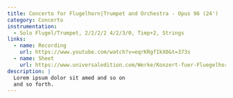 ```yaml
---
title: Concerto for Flugelhorn|Trumpet and Orchestra - Opus 96 (24')
category: Concerto
instrumentation:
  - Solo Flugel/Trumpet, 2/2/2/2 4/2/3/0, Timp+2, Strings
links:
  - name: Recording
    url: https://www.youtube.com/watch?v=eqrKRgfIkX0&t=373s
  - name: Sheet
    url: https://www.universaledition.com/Werke/Konzert-fuer-Fluegelhorn-Trompete-und-Orchester/P0318338
description: |
  Lorem ipsum dolor sit amed and so on
  and so forth.
---
```

